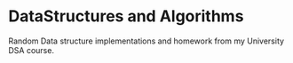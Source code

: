 # DataStructures and Algorithms
Random Data structure implementations and homework from my University DSA course.

